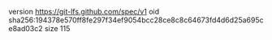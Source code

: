 version https://git-lfs.github.com/spec/v1
oid sha256:194378e570ff8fe297f34ef9054bcc28ce8c8c64673fd4d6d25a695ce8ad03c2
size 115
